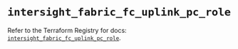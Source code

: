 # `intersight_fabric_fc_uplink_pc_role`

Refer to the Terraform Registry for docs: [`intersight_fabric_fc_uplink_pc_role`](https://registry.terraform.io/providers/ciscodevnet/intersight/1.0.71/docs/resources/fabric_fc_uplink_pc_role).
